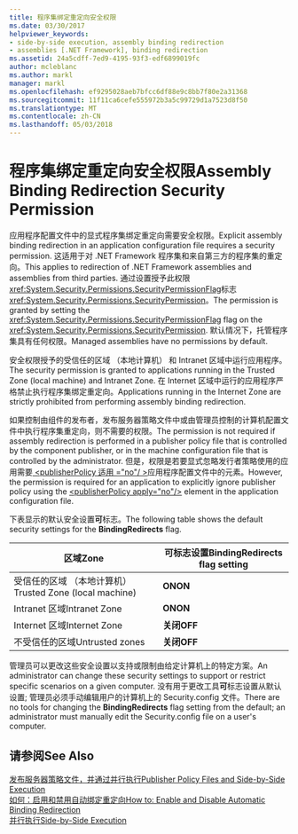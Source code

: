 ```yaml
---
title: 程序集绑定重定向安全权限
ms.date: 03/30/2017
helpviewer_keywords:
- side-by-side execution, assembly binding redirection
- assemblies [.NET Framework], binding redirection
ms.assetid: 24a5cdff-7ed9-4195-93f3-edf6899019fc
author: mcleblanc
ms.author: markl
manager: markl
ms.openlocfilehash: ef9295028aeb7bfcc6df88e9c8bb7f80e2a31368
ms.sourcegitcommit: 11f11ca6cefe555972b3a5c99729d1a7523d8f50
ms.translationtype: MT
ms.contentlocale: zh-CN
ms.lasthandoff: 05/03/2018
---
```

# <a name="assembly-binding-redirection-security-permission"></a><span data-ttu-id="1da88-102">程序集绑定重定向安全权限</span><span class="sxs-lookup"><span data-stu-id="1da88-102">Assembly Binding Redirection Security Permission</span></span>
<span data-ttu-id="1da88-103">应用程序配置文件中的显式程序集绑定重定向需要安全权限。</span><span class="sxs-lookup"><span data-stu-id="1da88-103">Explicit assembly binding redirection in an application configuration file requires a security permission.</span></span> <span data-ttu-id="1da88-104">这适用于对 .NET Framework 程序集和来自第三方的程序集的重定向。</span><span class="sxs-lookup"><span data-stu-id="1da88-104">This applies to redirection of .NET Framework assemblies and assemblies from third parties.</span></span> <span data-ttu-id="1da88-105">通过设置授予此权限<xref:System.Security.Permissions.SecurityPermissionFlag>标志<xref:System.Security.Permissions.SecurityPermission>。</span><span class="sxs-lookup"><span data-stu-id="1da88-105">The permission is granted by setting the <xref:System.Security.Permissions.SecurityPermissionFlag> flag on the <xref:System.Security.Permissions.SecurityPermission>.</span></span> <span data-ttu-id="1da88-106">默认情况下，托管程序集具有任何权限。</span><span class="sxs-lookup"><span data-stu-id="1da88-106">Managed assemblies have no permissions by default.</span></span>  
  
 <span data-ttu-id="1da88-107">安全权限授予的受信任的区域 （本地计算机） 和 Intranet 区域中运行应用程序。</span><span class="sxs-lookup"><span data-stu-id="1da88-107">The security permission is granted to applications running in the Trusted Zone (local machine) and Intranet Zone.</span></span> <span data-ttu-id="1da88-108">在 Internet 区域中运行的应用程序严格禁止执行程序集绑定重定向。</span><span class="sxs-lookup"><span data-stu-id="1da88-108">Applications running in the Internet Zone are strictly prohibited from performing assembly binding redirection.</span></span>  
  
 <span data-ttu-id="1da88-109">如果控制由组件的发布者，发布服务器策略文件中或由管理员控制的计算机配置文件中执行程序集重定向，则不需要的权限。</span><span class="sxs-lookup"><span data-stu-id="1da88-109">The permission is not required if assembly redirection is performed in a publisher policy file that is controlled by the component publisher, or in the machine configuration file that is controlled by the administrator.</span></span> <span data-ttu-id="1da88-110">但是，权限是若要显式忽略发行者策略使用的应用需要[ \<publisherPolicy 适用 ="no"/ >](../../../docs/framework/configure-apps/file-schema/runtime/publisherpolicy-element.md)应用程序配置文件中的元素。</span><span class="sxs-lookup"><span data-stu-id="1da88-110">However, the permission is required for an application to explicitly ignore publisher policy using the [\<publisherPolicy apply="no"/>](../../../docs/framework/configure-apps/file-schema/runtime/publisherpolicy-element.md) element in the application configuration file.</span></span>  
  
 <span data-ttu-id="1da88-111">下表显示的默认安全设置**可**标志。</span><span class="sxs-lookup"><span data-stu-id="1da88-111">The following table shows the default security settings for the **BindingRedirects** flag.</span></span>  
  
|<span data-ttu-id="1da88-112">区域</span><span class="sxs-lookup"><span data-stu-id="1da88-112">Zone</span></span>|<span data-ttu-id="1da88-113">可标志设置</span><span class="sxs-lookup"><span data-stu-id="1da88-113">BindingRedirects flag setting</span></span>|  
|----------|-----------------------------------|  
|<span data-ttu-id="1da88-114">受信任的区域 （本地计算机）</span><span class="sxs-lookup"><span data-stu-id="1da88-114">Trusted Zone (local machine)</span></span>|<span data-ttu-id="1da88-115">**ON**</span><span class="sxs-lookup"><span data-stu-id="1da88-115">**ON**</span></span>|  
|<span data-ttu-id="1da88-116">Intranet 区域</span><span class="sxs-lookup"><span data-stu-id="1da88-116">Intranet Zone</span></span>|<span data-ttu-id="1da88-117">**ON**</span><span class="sxs-lookup"><span data-stu-id="1da88-117">**ON**</span></span>|  
|<span data-ttu-id="1da88-118">Internet 区域</span><span class="sxs-lookup"><span data-stu-id="1da88-118">Internet Zone</span></span>|<span data-ttu-id="1da88-119">**关闭**</span><span class="sxs-lookup"><span data-stu-id="1da88-119">**OFF**</span></span>|  
|<span data-ttu-id="1da88-120">不受信任的区域</span><span class="sxs-lookup"><span data-stu-id="1da88-120">Untrusted zones</span></span>|<span data-ttu-id="1da88-121">**关闭**</span><span class="sxs-lookup"><span data-stu-id="1da88-121">**OFF**</span></span>|  
  
 <span data-ttu-id="1da88-122">管理员可以更改这些安全设置以支持或限制由给定计算机上的特定方案。</span><span class="sxs-lookup"><span data-stu-id="1da88-122">An administrator can change these security settings to support or restrict specific scenarios on a given computer.</span></span> <span data-ttu-id="1da88-123">没有用于更改工具**可**标志设置从默认设置; 管理员必须手动编辑用户的计算机上的 Security.config 文件。</span><span class="sxs-lookup"><span data-stu-id="1da88-123">There are no tools for changing the **BindingRedirects** flag setting from the default; an administrator must manually edit the Security.config file on a user's computer.</span></span>  
  
## <a name="see-also"></a><span data-ttu-id="1da88-124">请参阅</span><span class="sxs-lookup"><span data-stu-id="1da88-124">See Also</span></span>  
 [<span data-ttu-id="1da88-125">发布服务器策略文件，并通过并行执行</span><span class="sxs-lookup"><span data-stu-id="1da88-125">Publisher Policy Files and Side-by-Side Execution</span></span>](http://msdn.microsoft.com/library/97a042be-4d72-40c3-91c0-76fd36bdf133)  
 [<span data-ttu-id="1da88-126">如何：启用和禁用自动绑定重定向</span><span class="sxs-lookup"><span data-stu-id="1da88-126">How to: Enable and Disable Automatic Binding Redirection</span></span>](../../../docs/framework/configure-apps/how-to-enable-and-disable-automatic-binding-redirection.md)  
 [<span data-ttu-id="1da88-127">并行执行</span><span class="sxs-lookup"><span data-stu-id="1da88-127">Side-by-Side Execution</span></span>](../../../docs/framework/deployment/side-by-side-execution.md)
